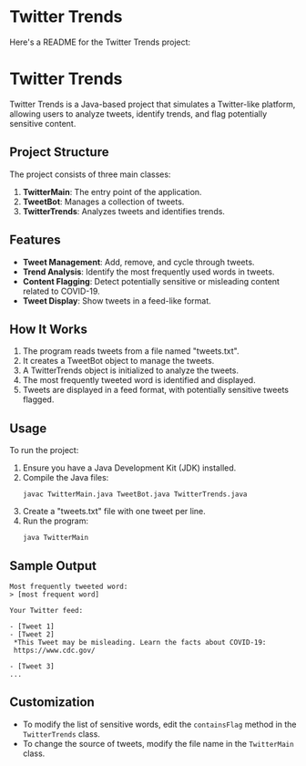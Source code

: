 # Twitter Trends

Here's a README for the Twitter Trends project:

# Twitter Trends

Twitter Trends is a Java-based project that simulates a Twitter-like platform, allowing users to analyze tweets, identify trends, and flag potentially sensitive content.

## Project Structure

The project consists of three main classes:

1. **TwitterMain**: The entry point of the application.
2. **TweetBot**: Manages a collection of tweets.
3. **TwitterTrends**: Analyzes tweets and identifies trends.

## Features

- **Tweet Management**: Add, remove, and cycle through tweets.
- **Trend Analysis**: Identify the most frequently used words in tweets.
- **Content Flagging**: Detect potentially sensitive or misleading content related to COVID-19.
- **Tweet Display**: Show tweets in a feed-like format.

## How It Works

1. The program reads tweets from a file named "tweets.txt".
2. It creates a TweetBot object to manage the tweets.
3. A TwitterTrends object is initialized to analyze the tweets.
4. The most frequently tweeted word is identified and displayed.
5. Tweets are displayed in a feed format, with potentially sensitive tweets flagged.

## Usage

To run the project:

1. Ensure you have a Java Development Kit (JDK) installed.
2. Compile the Java files:
   ```
   javac TwitterMain.java TweetBot.java TwitterTrends.java
   ```
3. Create a "tweets.txt" file with one tweet per line.
4. Run the program:
   ```
   java TwitterMain
   ```

## Sample Output

```
Most frequently tweeted word:
> [most frequent word]

Your Twitter feed:

- [Tweet 1]
- [Tweet 2]
 *This Tweet may be misleading. Learn the facts about COVID-19:
 https://www.cdc.gov/

- [Tweet 3]
...
```

## Customization

- To modify the list of sensitive words, edit the `containsFlag` method in the `TwitterTrends` class.
- To change the source of tweets, modify the file name in the `TwitterMain` class.